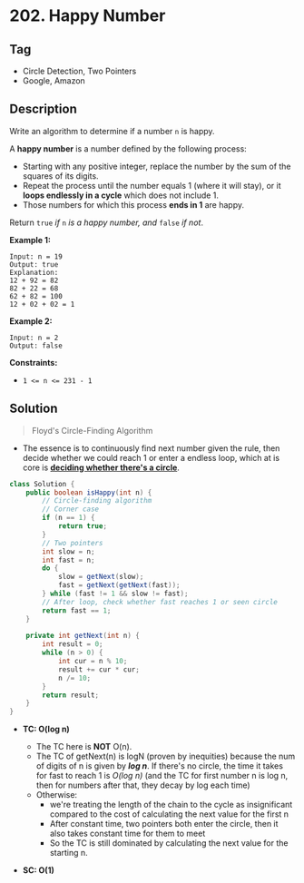 # 202. Happy Number

## Tag

- Circle Detection, Two Pointers
- Google, Amazon

## Description 

Write an algorithm to determine if a number `n` is happy.

A **happy number** is a number defined by the following process:

- Starting with any positive integer, replace the number by the sum of the squares of its digits.
- Repeat the process until the number equals 1 (where it will stay), or it **loops endlessly in a cycle** which does not include 1.
- Those numbers for which this process **ends in 1** are happy.

Return `true` *if* `n` *is a happy number, and* `false` *if not*.

 

**Example 1:**

```
Input: n = 19
Output: true
Explanation:
12 + 92 = 82
82 + 22 = 68
62 + 82 = 100
12 + 02 + 02 = 1
```

**Example 2:**

```
Input: n = 2
Output: false
```

**Constraints:**

- `1 <= n <= 231 - 1`



## Solution

> Floyd's Circle-Finding Algorithm

- The essence is to continuously find next number given the rule, then decide whether we could reach 1 or enter a endless loop, which at is core is **<u>deciding whether there's a circle</u>**.

```java
class Solution {
    public boolean isHappy(int n) {
        // Circle-finding algorithm
        // Corner case
        if (n == 1) {
            return true;
        }
        // Two pointers
        int slow = n;
        int fast = n;
        do {
            slow = getNext(slow);
            fast = getNext(getNext(fast));
        } while (fast != 1 && slow != fast);
        // After loop, check whether fast reaches 1 or seen circle
        return fast == 1;
    }
    
    private int getNext(int n) {
        int result = 0;
        while (n > 0) {
            int cur = n % 10;
            result += cur * cur;
            n /= 10;
        }
        return result;
    }
}
```

- **TC: O(log n)**
  - The TC here is **NOT** O(n). 
  - The TC of getNext(n) is logN (proven by inequities) because the num of digits of n is given by ***log n***. If there's no circle, the time it takes for fast to reach 1 is *O(log n)* (and the TC for first number n is log n, then for numbers after that, they decay by log each time)
  - Otherwise:
    - we're treating the length of the chain to the cycle as insignificant compared to the cost of calculating the next value for the first n
    - After constant time, two pointers both enter the circle, then it also takes constant time for them to meet
    - So the TC is still dominated by calculating the next value for the starting n.

- **SC: O(1)**